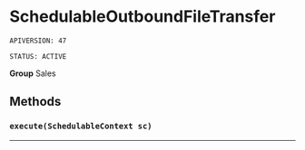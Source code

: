 # SchedulableOutboundFileTransfer

`APIVERSION: 47`

`STATUS: ACTIVE`



**Group** Sales

## Methods
### `execute(SchedulableContext sc)`
---

